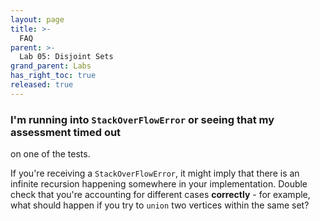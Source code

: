 ```yaml
---
layout: page
title: >-
  FAQ
parent: >-
  Lab 05: Disjoint Sets
grand_parent: Labs
has_right_toc: true
released: true
---
```


### I'm running into `StackOverFlowError` or seeing that my assessment timed out 
on one of the tests. 

If you're receiving a `StackOverFlowError`, it might imply that there is an infinite
recursion happening somewhere in your implementation. Double check that you're accounting 
for different cases **correctly** - for example, what should happen if you try to `union`
two vertices within the same set?

